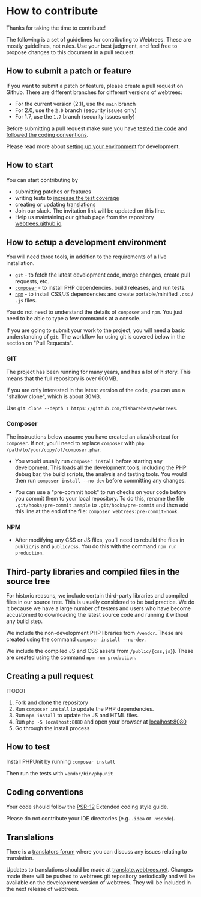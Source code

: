 # How to contribute

Thanks for taking the time to contribute!

The following is a set of guidelines for contributing to Webtrees. These are mostly guidelines, not rules. 
Use your best judgment, and feel free to propose changes to this document in a pull request.

## How to submit a patch or feature

If you want to submit a patch or feature, please create a pull request on Github. There are different branches for different versions of webtrees:

* For the current version (2.1), use the `main` branch
* For 2.0, use the `2.0` branch (security issues only)
* For 1.7, use the `1.7` branch (security issues only)

Before submitting a pull request make sure you have [tested the code](#how-to-test) 
and [followed the coding conventions](#coding-conventions).

Please read more about [setting up your environment](#how-to-setup-a-development-environment) for development.

## How to start

You can start contributing by

* submitting patches or features
* writing tests to [increase the test coverage](https://coveralls.io/github/fisharebest/webtrees?branch=master)
* creating or updating [translations](#translations)
* Join our slack. The invitation link will be updated on this line.
* Help us maintaining our github page from the repository [webtrees.github.io](https://github.com/webtrees/webtrees.github.io).

## How to setup a development environment

You will need three tools, in addition to the requirements of a live installation.

* `git` - to fetch the latest development code, merge changes, create pull requests, etc.
* [`composer`](https://getcomposer.org) - to install PHP dependencies, build releases, and run tests.
* [`npm`](https://nodejs.org/en/download/package-manager) - to install CSS/JS dependencies and create portable/minified `.css` / `.js` files.

You do not need to understand the details of `composer` and `npm`.  You just need to be able to type a few commands at a console.

If you are going to submit your work to the project, you will need a basic understanding of `git`.  The workflow for using git is covered below in the section on "Pull Requests".

### GIT

The project has been running for many years, and has a lot of history.
This means that the full repository is over 600MB.

If you are only interested in the latest version of the code, you can use a
"shallow clone", which is about 30MB.

Use `git clone --depth 1 https://github.com/fisharebest/webtrees`.

### Composer

The instructions below assume you have created an alias/shortcut for `composer`.
If not, you'll need to replace `composer` with `php /path/to/your/copy/of/composer.phar`.

* You would usually run `composer install` before starting any development.  This loads all the development tools, including the PHP debug bar, the build scripts, the analysis and testing tools.  You would then run `composer install --no-dev` before committing any changes.

* You can use a "pre-commit hook" to run checks on your code before you commit them to your local repository.  To do this, rename the file `.git/hooks/pre-commit.sample` to `.git/hooks/pre-commit` and then add this line at the end of the file: `composer webtrees:pre-commit-hook`. 

### NPM

* After modifying any CSS or JS files, you'll need to rebuild the files in `public/js` and `public/css`.  You do this with the command `npm run production`.

## Third-party libraries and compiled files in the source tree

For historic reasons, we include certain third-party libraries and compiled
files in our source tree.  This is usually considered to be bad practice.
We do it because we have a large number of testers and users who have become
accustomed to downloading the latest source code and running it without any build step.

We include the non-development PHP libraries from `/vendor`.
These are created using the command `composer install --no-dev`.

We include the compiled JS and CSS assets from `/public/{css,js}`).
These are created using the command `npm run production`.


## Creating a pull request

[TODO]



1. Fork and clone the repository
2. Run `composer install` to update the PHP dependencies.
3. Run `npm install` to update the JS and HTML files.
4. Run `php -S localhost:8080` and open your browser at [localhost:8080](http://localhost:8080)
5. Go through the install process

## How to test

Install PHPUnit by running `composer install`

Then run the tests with `vendor/bin/phpunit`

## Coding conventions

Your code should follow the [PSR-12](https://www.php-fig.org/psr/psr-12/) Extended coding style guide.

Please do not contribute your IDE directories (e.g. `.idea` or `.vscode`).

## Translations

There is a [translators forum](http://webtrees.net/index.php/en/forum/8-translation) where you can discuss any issues relating to translation.

Updates to translations should be made at [translate.webtrees.net](https://translate.webtrees.net). 
Changes made there will be pushed to webtrees git repository periodically and will be available 
on the development version of webtrees. They will be included in the next release of webtrees.

